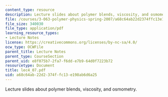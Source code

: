 ```yaml
---
content_type: resource
description: Lecture slides about polymer blends, viscosity, and osmometry.
file: /courses/3-063-polymer-physics-spring-2007/a68c64ab22d2374ffc13e198ab6d6a25_lec4_07.pdf
file_size: 340030
file_type: application/pdf
learning_resource_types:
- Lecture Notes
license: https://creativecommons.org/licenses/by-nc-sa/4.0/
ocw_type: OCWFile
parent_title: Lecture Notes
parent_type: CourseSection
parent_uid: e8f075b7-2fa7-f6dd-e7b9-64d0f7223b72
resourcetype: Document
title: lec4_07.pdf
uid: a68c64ab-22d2-374f-fc13-e198ab6d6a25
---
```

Lecture slides about polymer blends, viscosity, and osmometry.
